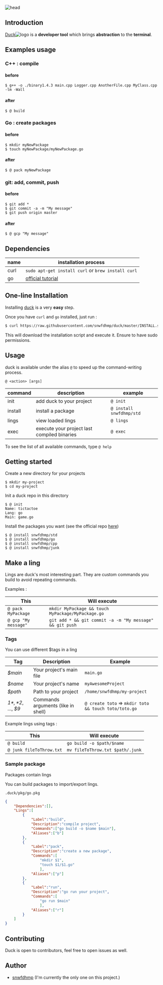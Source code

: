 ![head][head]

## Introduction

[Duck]()![logo][logo-xs] is a **developer tool** which brings **abstraction** to the **terminal**.

## Examples usage

### C++ : compile


#### before
```
$ g++ -o ./binary1.4.3 main.cpp Logger.cpp AnotherFile.cpp MyClass.cpp -lm -Wall
```

#### after

```
$ @ build
```

### Go : create packages

#### before

```
$ mkdir myNewPackage
$ touch myNewPackage/myNewPackage.go
```

#### after

```
$ @ pack myNewPackage
```

### git: add, commit, push

#### before

```
$ git add *
$ git commit -a -m "My message"
$ git push origin master
```

#### after

```
$ @ gcp "My message"
```

## Dependencies

| name | installation process |
| --- | --- |
| curl | `sudo apt-get install curl` or `brew install curl` |
| go | [official tutorial](https://golang.org/doc/install) |


## One-line Installation

Installing [duck]() is a very **easy** step.

Once you have `curl` and `go` installed, just run :

```bash
$ curl https://raw.githubusercontent.com/snwfdhmp/duck/master/INSTALL.sh | bash
```

This will download the installation script and execute it. Ensure to have sudo permissions.

## Usage

duck is available under the alias `@` to speed up the command-writing process.

`@ <action> [args]`

| command | description | example |
| --- | --- | --- |
| init | add duck to your project | `@ init` |
| install | install a package | `@ install snwfdhmp/std` |
| lings | view loaded lings | `@ lings` |
| exec | execute your project last compiled binaries | `@ exec` |

To see the list of all available commands, type `@ help`

## Getting started

Create a new directory for your projects

```
$ mkdir my-project
$ cd my-project
```
Init a duck repo in this directory

```
$ @ init
Name: tictactoe
Lang: go
Main: game.go
```

Install the packages you want (see the official repo [here](https://github.com/snwfdhmp/duck-core))

```
$ @ install snwfdhmp/std
$ @ install snwfdhmp/go
$ @ install snwfdhmp/cpp
$ @ install snwfdhmp/junk
```

## Make a ling

Lings are duck's most interesting part.
They are custom commands you build to avoid repeating commands.

Examples :

| This | Will execute |
| --- | --- |
| `@ pack MyPackage` | `mkdir MyPackage && touch MyPackage/MyPackage.go` |
| `@ gcp "My message"` | `git add * && git commit -a -m "My message" && git push` |

### Tags

You can use different $tags in a ling

| Tag | Description | Example |
| --- | --- | --- |
| *$main* | Your project's main file | `main.go` |
| *$name* | Your project's name | `myAwesomeProject` |
| *$path* | Path to your project | `/home/snwfdhmp/my-project` |
| *$1*, *$2*, ..., *$9* | Commands arguments (like in shell) | `@ create toto` => `mkdir toto && touch toto/toto.go` |

Example lings using tags :

| This | Will execute |
| --- | --- |
| `@ build` | `go build -o $path/$name` |
| `@ junk fileToThrow.txt` | `mv fileToThrow.txt $path/.junk` |

### Sample package

Packages contain lings

You can build packages to import/export lings.

<code>.duck/pkg/go.pkg</code>

```json
{
	"Dependencies":[],
	"Lings":[
		{
			"Label":"build",
			"Description":"compile project",
			"Commands":["go build -o $name $main"],
			"Aliases":["b"]
		},
		{
			"Label":"pack",
			"Description":"create a new package",
			"Commands":[
				"mkdir $1",
				"touch $1/$1.go"
				],
			"Aliases":["p"]
		},
		{
			"Label":"run",
			"Description":"go run your project",
			"Commands":[
				"go run $main"
				],
			"Aliases":["r"]
		}
	]
}
```


## Contributing

Duck is open to contributors, feel free to open issues as well.

## Author

- [snwfdhmp](http://github.com/snwfdhmp) (I'm currently the only one on this project.)



[logo-xs]: https://www.github.com/snwfdhmp/duck/raw/master/ressources/img/logo-xs.png "Logo"
[head]: https://www.github.com/snwfdhmp/duck/raw/master/ressources/img/head.png "Head"

